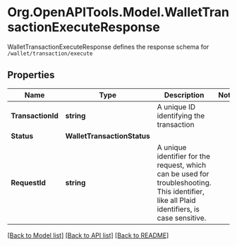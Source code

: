 # Org.OpenAPITools.Model.WalletTransactionExecuteResponse
WalletTransactionExecuteResponse defines the response schema for `/wallet/transaction/execute`

## Properties

Name | Type | Description | Notes
------------ | ------------- | ------------- | -------------
**TransactionId** | **string** | A unique ID identifying the transaction | 
**Status** | **WalletTransactionStatus** |  | 
**RequestId** | **string** | A unique identifier for the request, which can be used for troubleshooting. This identifier, like all Plaid identifiers, is case sensitive. | 

[[Back to Model list]](../README.md#documentation-for-models) [[Back to API list]](../README.md#documentation-for-api-endpoints) [[Back to README]](../README.md)

